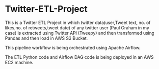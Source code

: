 # Twitter-ETL-Project

This is a Twitter ETL Project in which twitter data(user,Tweet text, no. of likes,no. of retweets,tweet date) of any twitter user (Paul Graham in my case) 
is extracted using Twitter API (Tweepy) and then transformed using Pandas and then load in AWS S3 Bucket. 

This pipeline workflow is being orchestrated using Apache Airflow.

The ETL Python code and Airflow DAG code  is being deployed in an AWS EC2 machine.
